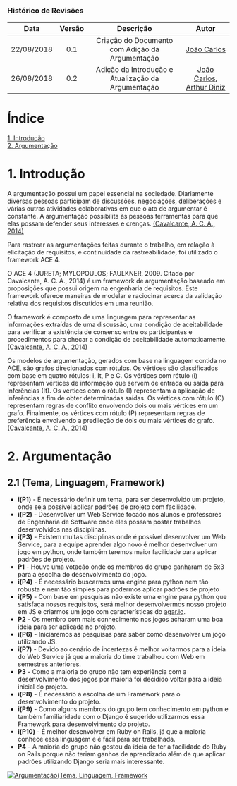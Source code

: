 [(Cavalcante, A. C. A., 2014)]: http://bdm.unb.br/bitstream/10483/9267/1/2014_AndreCruzAlvesCavalcante.pdf
[Arthur Diniz]: https://github.com/arthurbdiniz
[João Carlos]: https://github.com/joao4018
### Histórico de Revisões

| Data       | Versão | Descrição            |         Autor             |
|:----------:|:------:|:--------------------:|:-------------------------:|
| 22/08/2018 | 0.1 | Criação do Documento com Adição da Argumentação  | [João Carlos] |
| 26/08/2018 | 0.2 | Adição da Introdução e Atualização da Argumentação  |[João Carlos], [Arthur Diniz] |


# Índice

[1. Introdução](#1-introdução)<br/>
[2. Argumentação](#2-argumentação)

# 1. Introdução

A argumentação possui um papel essencial na sociedade. Diariamente diversas
pessoas participam de discussões, negociações, deliberações e várias outras atividades
colaborativas em que o ato de argumentar é constante. A argumentação possibilita às
pessoas ferramentas para que elas possam defender seus interesses e crenças. [(Cavalcante, A. C. A., 2014)]

Para rastrear as argumentações feitas durante o trabalho, em relação à elicitação de requisitos,
e continuidade da rastreabilidade, foi utilizado o framework ACE 4.

O ACE 4
(JURETA; MYLOPOULOS; FAULKNER, 2009. Citado por Cavalcante, A. C. A., 2014) é um framework de argumentação
baseado em proposições que possui origem na engenharia de requisitos. Este
framework oferece maneiras de modelar e raciocinar acerca da validação relativa dos requisitos
discutidos em uma reunião.

O framework é composto de uma linguagem para representar as informações extraídas de uma discussão, uma condição
de aceitabilidade para verificar a existência de consenso entre os participantes e
procedimentos para checar a condição de aceitabilidade automaticamente.[(Cavalcante, A. C. A., 2014)]


Os modelos de argumentação, gerados com base na linguagem contida no ACE,
são grafos direcionados com rótulos. Os vértices são classificados com base em quatro
rótulos: i, It, P e C. Os vértices com rótulo (i) representam vértices de informação que
servem de entrada ou saída para inferências (It). Os vértices com o rótulo (I) representam
a aplicação de inferências a fim de obter determinadas saídas. Os vértices com rótulo (C)
representam regras de conflito envolvendo dois ou mais vértices em um grafo. Finalmente,
os vértices com rótulo (P) representam regras de preferência envolvendo a predileção de
dois ou mais vértices do grafo. [(Cavalcante, A. C. A., 2014)]

# 2. Argumentação

## 2.1 (Tema, Linguagem, Framework)
- **i(P1)** -  É necessário definir um tema, para ser desenvolvido um projeto, onde seja possível aplicar padrões de projeto com facilidade.
- **i(P2)** -  Desenvolver um Web Service focado nos alunos e professores de Engenharia de Software onde eles possam postar trabalhos desenvolvidos nas disciplinas.
- **i(P3)** -  Existem muitas disciplinas onde é possível desenvolver um Web Service, para a equipe aprender algo novo é melhor desenvolver um jogo em python, onde também teremos maior facilidade para aplicar padrões de projeto.
- **P1** - Houve uma votação onde os membros do grupo ganharam de 5x3 para a escolha do desenvolvimento do jogo.
- **i(P4)** -  É necessário buscarmos uma engine para python nem tão robusta e nem tão simples para podermos aplicar padrões de projeto
- **i(P5)** -  Com base em pesquisas não existe uma engine para python que satisfaça nossos requisitos, será melhor desenvolvermos nosso projeto em JS e criarmos um jogo com características do [agar.io](http://agar.io/).
- **P2** -  Os membro com mais conhecimento nos jogos acharam uma boa ideia para ser aplicada no projeto.
- **i(P6)** -  Iniciaremos as pesquisas para saber como desenvolver um jogo utilizando JS.
- **i(P7)** -  Devido ao cenário de incertezas é melhor voltarmos para a ideia do Web Service já que a maioria do time trabalhou com Web em semestres anteriores.
- **P3** -  Como a maioria do grupo não tem experiência com a desenvolvimento dos jogos por maioria foi decidido voltar para a ideia inicial do projeto.
- **i(P8)** -  É necessário a escolha de um Framework para o desenvolvimento do projeto.
- **i(P9)** -  Como alguns membros do grupo tem conhecimento em python e também familiaridade com o Django é sugerido utilizarmos essa Framework para desenvolvimento do projeto.
- **i(P10)** -  É melhor desenvolver em Ruby on Rails, já que a maioria conhece essa linguagem e é fácil para ser trabalhada.
- **P4** -  A maioria do grupo não gostou da ideia de ter a facilidade do Ruby on Rails porque não teriam ganhos de aprendizado além de que aplicar padrões utilizando Django seria mais interessante.

[![Argumentação(Tema, Linguagem, Framework](https://user-images.githubusercontent.com/29952415/44628192-9ee2c500-a911-11e8-8370-14dbdaf29196.jpg)](https://user-images.githubusercontent.com/29952415/44628192-9ee2c500-a911-11e8-8370-14dbdaf29196.jpg)